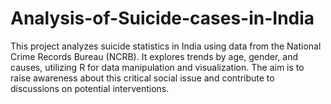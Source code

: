 # Analysis-of-Suicide-cases-in-India
This project analyzes suicide statistics in India using data from the National Crime Records Bureau (NCRB). It explores trends by age, gender, and causes, utilizing R for data manipulation and visualization. The aim is to raise awareness about this critical social issue and contribute to discussions on potential interventions.
